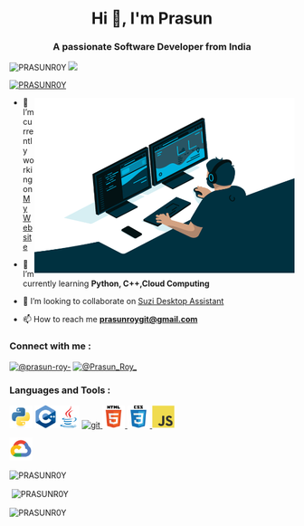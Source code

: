 <h1 align="center">Hi 👋, I'm Prasun</h1>
<h3 align="center">A passionate Software Developer from India</h3>

<p align="left"> <img src="https://komarev.com/ghpvc/?username=PRASUNR0Y&label=Profile%20views&color=0e75b6&style=flat" alt="PRASUNR0Y" /> <a href="https://prasunr0y.github.io" target="blank"><img src="https://img.shields.io/badge/Website-46a2f1.svg?&style=flat-square&logo=Google-Chrome&logoColor=white&link=https://prasunr0y.github.io/"/></a> </p>

<p align="left"> <a href="https://github.com/ryo-ma/github-profile-trophy"><img src="https://github-profile-trophy.vercel.app/?username=PRASUNR0Y" alt="PRASUNR0Y" /></a> </p>

<img align="right" alt="GIF" src="https://github.com/PRASUNR0Y/PRASUNR0Y/blob/master/code.gif?raw=true" width="460" height="310" />

- 🔭 I’m currently working on [My Website](https://github.com/PRASUNR0Y/Portfolio-Website)

- 🌱 I’m currently learning **Python, C++,Cloud Computing**

- 👯 I’m looking to collaborate on [Suzi Desktop Assistant](https://github.com/PRASUNR0Y/Desktop-Assistant)

- 📫 How to reach me **prasunroygit@gmail.com**

<h3 align="left">Connect with me :</h3>
<p align="left">
<a href="https://www.linkedin.com/in/prasun-roy-/" target="blank"><img align="center" src="https://raw.githubusercontent.com/peterthehan/peterthehan/master/assets/linkedin.svg" alt="@prasun-roy-" height="30" width="40" /></a>
<a href="https://twitter.com/Prasun_Roy_" target="blank"><img align="center" src="https://raw.githubusercontent.com/peterthehan/peterthehan/master/assets/twitter.svg" alt="@Prasun_Roy_" height="30" width="40" /></a>
</p>

<h3 align="left">Languages and Tools :</h3>
<p align="left"> <a href="https://www.python.org" target="_blank"> <img src="https://raw.githubusercontent.com/devicons/devicon/master/icons/python/python-original.svg" alt="python" width="40" height="40"/></a> <img src="https://raw.githubusercontent.com/devicons/devicon/master/icons/cplusplus/cplusplus-original.svg" alt="C++" width="40" height="40"/><img src="https://raw.githubusercontent.com/devicons/devicon/master/icons/java/java-original.svg" alt="Java" width="40" height="40"/> <a href="https://git-scm.com/" target="_blank"> <img src="https://www.vectorlogo.zone/logos/git-scm/git-scm-icon.svg" alt="git" width="40" height="40"/> </a><a href="https://www.w3.org/html/" target="_blank"> <img src="https://raw.githubusercontent.com/devicons/devicon/master/icons/html5/html5-original-wordmark.svg" alt="html5" width="40" height="40"/> </a><a href="https://www.w3schools.com/css/" target="_blank"> <img src="https://raw.githubusercontent.com/devicons/devicon/master/icons/css3/css3-original-wordmark.svg" alt="css3" width="40" height="40"/> </a>  <a href="https://developer.mozilla.org/en-US/docs/Web/JavaScript" target="_blank"> <img src="https://raw.githubusercontent.com/devicons/devicon/master/icons/javascript/javascript-original.svg" alt="javascript" width="40" height="40"/> </a></p>

<p><img src="https://raw.githubusercontent.com/devicons/devicon/master/icons/googlecloud/googlecloud-original.svg" alt="GCP" width="40" height="40"/></p>

<p><img align="center" src="https://github-readme-stats.vercel.app/api/top-langs?username=PRASUNR0Y&show_icons=true&locale=en&layout=compact" alt="PRASUNR0Y" /></p>

<p>&nbsp;<img align="center" src="https://github-readme-stats.vercel.app/api?username=PRASUNR0Y&show_icons=true&locale=en&theme=gotham" alt="PRASUNR0Y" /></p>

<p><img align="center" src="https://github-readme-streak-stats.herokuapp.com/?user=PRASUNR0Y&" alt="PRASUNR0Y" /></p>